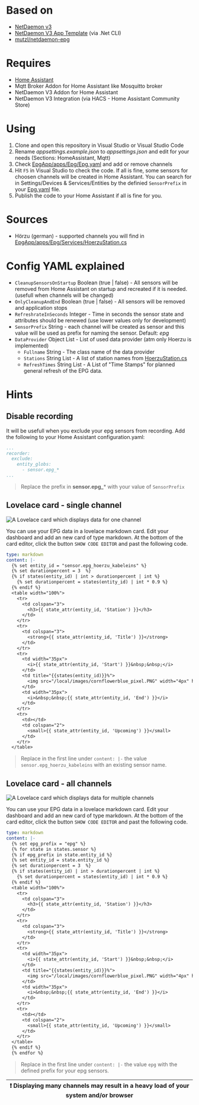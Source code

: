 # Based on
- [NetDaemon v3](https://github.com/net-daemon/netdaemon)
- [NetDaemon V3 App Template](https://github.com/net-daemon/netdaemon-app-template) (via .Net CLI)
- [mutzl/netdaemon-epg](https://github.com/mutzl/netdaemon-epg)

# Requires
- [Home Assistant](https://www.home-assistant.io/)
- Mqtt Broker Addon for Home Assistant like Mosquitto broker 
- NetDaemon V3 Addon for Home Assistant
- NetDaemon V3 Integration (via HACS - Home Assistant Community Store)

# Using
1. Clone and open this repository in Visual Studio or Visual Studio Code
2. Rename *appsettings.example.json* to *appsettings.json* and edit for your needs (Sections: HomeAssistant, Mqtt)
3. Check [EpgApp/apps/Epg/Epg.yaml](/EpgApp/apps/Epg/Epg.yaml) and add or remove channels 
4. Hit `F5` in Visual Studio to check the code. If all is fine, some sensors for choosen channels will be created in Home Assistant. You can search for in Settings/Devices & Services/Entities by the definied `SensorPrefix` in your [Epg.yaml](/EpgApp/apps/Epg/Epg.yaml) file.
5. Publish the code to your Home Assistant if all is fine for you. 

# Sources
- Hörzu (german) - supported channels you will find in [EpgApp/apps/Epg/Services/HoerzuStation.cs](/EpgApp/apps/Epg/Services/HoerzuStation.cs)

# Config YAML explained
- `CleanupSensorsOnStartup` Boolean (true | false) - All sensors will be removed from Home Assistant on startup and recreated if it is needed. (usefull when channels will be changed)  
- `OnlyCleanupAndEnd` Boolean (true | false) - All sensors will be removed and application stops
- `RefreshrateInSeconds` Integer - Time in seconds the sensor state and attributes should be renewed (use lower values only for development)
- `SensorPrefix` String - each channel will be created as sensor and this value will be used as prefix for naming the sensor. Default: *epg*
- `DataProvider` Object List - List of used data provider (atm only Hoerzu is implemented)
  - `Fullname` String - The class name of the data provider
  - `Stations` String List - A list of station names from [HoerzuStation.cs](/EpgApp/apps/Epg/Services/HoerzuStation.cs)
  - `RefreshTimes` String List - A List of "Time Stamps" for planned general refresh of the EPG data.

# Hints
## Disable recording
It will be usefull when you exclude your epg sensors from recording.
Add the following to your Home Assistant configuration.yaml:
```yaml
...
recorder:
  exclude:
    entity_globs:
      - sensor.epg_*
...
```
>Replace the prefix in **sensor.epg_*** with your value of `SensorPrefix`

## Lovelace card - single channel
![A Lovelace card which displays data for one channel](/Sample_SingleChannelCard.PNG)

You can use your EPG data in a lovelace markdown card.
Edit your dashboard and add an new card of type markdown. At the bottom of the card editor, click the button `SHOW CODE EDITOR` and past the following code.
```yaml
type: markdown
content: |-
  {% set entity_id = "sensor.epg_hoerzu_kabeleins" %}
  {% set durationpercent = 3  %}
  {% if states(entity_id) | int > durationpercent | int %}
    {% set durationpercent = states(entity_id) | int * 0.9 %}
  {% endif %}
  <table width="100%">
    <tr>
      <td colspan="3">
        <h3>{{ state_attr(entity_id, 'Station') }}</h3>
      </td>
    </tr>
    <tr>
      <td colspan="3">
        <strong>{{ state_attr(entity_id, 'Title') }}</strong>
      </td>
    </tr>
    <tr>
      <td width="35px">
        <i>{{ state_attr(entity_id, 'Start') }}&nbsp;&nbsp;</i>
      </td>
      <td title="{{states(entity_id)}}%">
        <img src="/local/images/cornflowerblue_pixel.PNG" width="4px" height="4px" /><img alt="{{durationpercent}}%" src="/local/images/cornflowerblue_pixel.PNG" width="{{states(entity_id)}}%" height="4px" />
      </td>
      <td width="35px">
        <i>&nbsp;&nbsp;{{ state_attr(entity_id, 'End') }}</i>
      </td>
    </tr>
    <tr>
      <td></td>
      <td colspan="2">
        <small>{{ state_attr(entity_id, 'Upcoming') }}</small>
      </td>
    </tr>
  </table>
```
>Replace in the first line under `content: |-` the value `sensor.epg_hoerzu_kabeleins` with an existing sensor name.

## Lovelace card - all channels
![A Lovelace card which displays data for multiple channels](/Sample_MultiChannelCard.PNG)

You can use your EPG data in a lovelace markdown card.
Edit your dashboard and add an new card of type markdown. At the bottom of the card editor, click the button `SHOW CODE EDITOR` and past the following code.
```yaml
type: markdown
content: |-
  {% set epg_prefix = "epg" %}
  {% for state in states.sensor %}
  {% if epg_prefix in state.entity_id %}
  {% set entity_id = state.entity_id %}
  {% set durationpercent = 3  %}
  {% if states(entity_id) | int > durationpercent | int %}
    {% set durationpercent = states(entity_id) | int * 0.9 %}
  {% endif %}
  <table width="100%">
    <tr>
      <td colspan="3">
        <h3>{{ state_attr(entity_id, 'Station') }}</h3>
      </td>
    </tr>
    <tr>
      <td colspan="3">
        <strong>{{ state_attr(entity_id, 'Title') }}</strong>
      </td>
    </tr>
    <tr>
      <td width="35px">
        <i>{{ state_attr(entity_id, 'Start') }}&nbsp;&nbsp;</i>
      </td>
      <td title="{{states(entity_id)}}%">
        <img src="/local/images/cornflowerblue_pixel.PNG" width="4px" height="4px" /><img alt="{{durationpercent}}%" src="/local/images/cornflowerblue_pixel.PNG" width="{{states(entity_id)}}%" height="4px" />
      </td>
      <td width="35px">
        <i>&nbsp;&nbsp;{{ state_attr(entity_id, 'End') }}</i>
      </td>
    </tr>
    <tr>
      <td></td>
      <td colspan="2">
        <small>{{ state_attr(entity_id, 'Upcoming') }}</small>
      </td>
    </tr>
  </table>
  {% endif %}
  {% endfor %}
```
>Replace in the first line under `content: |-` the value `epg` with the defined prefix for your epg sensors.

| :exclamation: Displaying many channels may result in a heavy load of your system and/or browser   |
|---------------------------------------------------------------------------------------------------|
